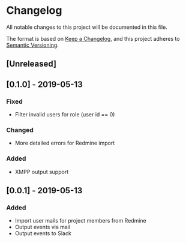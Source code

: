 # Changelog
All notable changes to this project will be documented in this file.

The format is based on [Keep a Changelog](https://keepachangelog.com/en/1.0.0/),
and this project adheres to [Semantic Versioning](https://semver.org/spec/v2.0.0.html).

## [Unreleased]

## [0.1.0] - 2019-05-13
### Fixed
- Filter invalid users for role (user id == 0)

### Changed
- More detailed errors for Redmine import

### Added
- XMPP output support

## [0.0.1] - 2019-05-13
### Added
- Import user mails for project members from Redmine
- Output events via mail
- Output events to Slack
